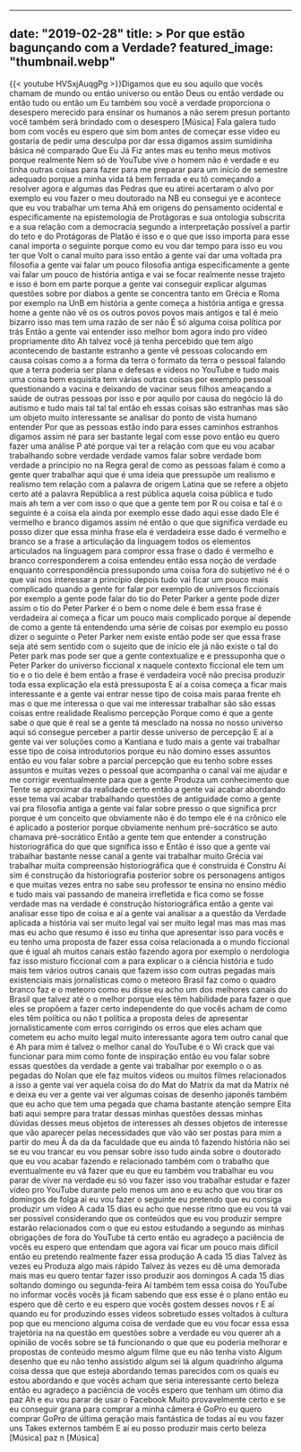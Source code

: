 
---
date: "2019-02-28"
title: > 
    Por que estão bagunçando com a Verdade?
featured_image: "thumbnail.webp"
---
{{< youtube HVSxjAuqgPg >}}Digamos que eu sou aquilo que vocês
chamam de mundo ou então
universo ou então Deus ou então verdade
ou então tudo ou então
um Eu também sou
você a verdade proporciona o desespero
merecido para ensinar os humanos a não
serem
presun portanto você também será
brindado com o desespero
[Música]
Fala galera tudo bom com vocês eu espero
que sim bom antes de começar esse vídeo
eu gostaria de pedir uma desculpa por
dar essa digamos assim sumidinha básica
né comparado Que Eu Já Fiz antes mas eu
tenho meus motivos porque realmente Nem
só de YouTube vive o homem não é verdade
e eu tinha outras coisas para fazer para
me preparar para um início de semestre
adequado porque a minha vida tá bem
ferrada e eu tô começando a resolver
agora e algumas das Pedras que eu atirei
acertaram o alvo por exemplo eu vou
fazer o meu doutorado na NB eu consegui
ye e acontece que eu vou trabalhar um
tema
Ahã em origens do pensamento
ocidental e especificamente na
epistemologia de Protágoras e sua
ontologia subscrita e a sua relação com
a democracia segundo a interpretação
possível a partir do teto e do
Protágoras de Platão é isso e o que que
isso importa para esse canal importa o
seguinte porque como eu
vou dar tempo para isso eu vou ter que
Volt o canal muito para isso então a
gente vai dar uma voltada pra filosofia
a gente vai falar um pouco filosofia
antiga especificamente a gente vai falar
um pouco de história antiga e vai se
focar realmente nesse trajeto e isso é
bom em parte porque a gente vai
conseguir explicar algumas questões
sobre por diabos a gente se concentra
tanto em Grécia e Roma por exemplo na
UnB em história a gente começa a
história antiga e gressa home a gente
não vê os os outros povos povos mais
antigos e tal é meio bizarro isso mas
tem uma razão de ser não É só alguma
coisa política por trás Então a gente
vai entender isso melhor bom agora indo
pro vídeo propriamente dito
Ah talvez você já tenha percebido que
tem algo acontecendo de bastante
estranho a gente vê pessoas colocando em
causa coisas como a a forma da terra o
formato da terra o pessoal falando que a
terra poderia ser plana e defesas e
vídeos no YouTube e tudo mais uma coisa
bem esquisita tem várias outras coisas
por exemplo pessoal questionando a
vacina e deixando de vacinar seus filhos
ameaçando a saúde de outras pessoas por
isso e por aquilo por causa do negócio
lá do autismo e tudo mais tal tal tal
então eh essas coisas são estranhas mas
são um objeto muito interessante se
analisar do ponto de vista humano
entender Por que as pessoas estão indo
para esses caminhos estranhos digamos
assim né para ser bastante legal com
esse
povo então eu quero fazer uma análise P
até porque vai ter a relação com que eu
vou acabar trabalhando sobre verdade
verdade vamos falar sobre verdade bom
verdade a princípio no na Regra geral de
como as pessoas falam é como a gente
quer trabalhar aqui que é uma ideia que
pressupõe um realismo e realismo tem
relação com a palavra de origem Latina
que se refere a objeto certo até a
palavra República a rest pública aquela
coisa pública e tudo mais
ah tem a ver com isso o que que a gente
tem por R ou coisa e tal é o seguinte é
a coisa ela ainda por exemplo esse dado
aqui esse dado Ele é vermelho e branco
digamos assim né então o que que
significa verdade eu posso dizer que
essa minha frase ela é verdadeira esse
dado é vermelho e branco se a frase a
articulação da linguagem todos os
elementos articulados na linguagem para
compror essa frase o dado é vermelho e
branco corresponderem a coisa entendeu
então essa noção de verdade enquanto
correspondência pressupondo uma coisa
fora do subjetivo né é o que vai nos
interessar a princípio depois tudo vai
ficar um pouco mais complicado quando a
gente for falar por exemplo de universos
ficcionais
por exemplo a gente pode falar do tio do
Peter Parker a gente pode dizer assim o
tio do Peter Parker é o bem o nome dele
é bem essa frase é verdadeira aí começa
a ficar um pouco mais complicado porque
aí depende de como a gente tá entendendo
uma série de coisas por exemplo eu posso
dizer o seguinte o Peter Parker nem
existe então pode ser que essa frase
seja até sem sentido com o sujeito que
de início ele já não existe o tal do
Peter park mas pode ser que a gente
contextualize e e pressuponha que o
Peter Parker do universo ficcional x
naquele contexto ficcional ele tem um
tio e o tio dele é bem então a frase é
verdadeira você não precisa produzir
toda essa explicação ela está
pressuposta E aí a coisa começa a ficar
mais interessante e a gente vai entrar
nesse tipo de coisa mais paraa frente
eh mas o que me interessa o que vai me
interessar trabalhar são são essas
coisas entre realidade Realismo
percepção Porque como é que a gente sabe
o que que é real se a gente tá mesclado
na nossa no nosso universo aqui só
consegue perceber a partir desse
universo de percepção E aí a gente vai
ver soluções como a Kantiana e tudo mais
a gente vai trabalhar esse tipo de coisa
introdutorios porque eu não domino esses
assuntos então eu vou falar sobre a
parcial percepção que eu tenho sobre
esses assuntos e muitas vezes o pessoal
que acompanha o canal vai me ajudar e me
corrigir eventualmente para que a gente
Produza um conhecimento que Tente se
aproximar da realidade certo então a
gente vai acabar abordando esse tema vai
acabar trabalhando questões de
antiguidade como a gente vai pra
filosofia antiga a gente vai falar sobre
presso o que significa prcr porque é um
conceito que obviamente não é do tempo
ele é na crônico ele é aplicado a
posterior porque obviamente nenhum
pré-socrático se auto chamava
pré-socrático Então a gente tem que
entender a construção historiográfica do
que que significa isso e Então é isso
que a gente vai trabalhar bastante nesse
canal a gente vai trabalhar muito Grécia
vai trabalhar muita compreensão
historiográfica que é construída é
Constru Aí sim é construção da
historiografia posterior sobre os
personagens antigos e que muitas vezes
entra no sabe seu professor te ensina no
ensino médio e tudo mais vai passando de
maneira irrefletida e fica como se fosse
verdade mas na verdade é construção
historiográfica então a gente vai
analisar esse tipo de coisa e aí a gente
vai analisar a a questão da Verdade
aplicada a história vai ser muito legal
vai ser muito legal mas mas mas mas mas
eu acho que resumo é isso eu tinha que
apresentar isso para vocês e eu tenho
uma proposta de fazer essa coisa
relacionada a
o mundo ficcional que é igual
ah muitos canais estão fazendo agora por
exemplo o nerdologia faz isso misturo
ficcional com a para explicar o a
ciência história e tudo mais tem vários
outros canais que fazem isso com outras
pegadas mais existenciais mais
jornalísticas como o meteoro Brasil faz
como o quadro branco faz e o meteoro
como eu disse eu acho um dos melhores
canais do Brasil que talvez até o o
melhor porque eles têm habilidade para
fazer o que eles se propõem a fazer
certo independente do que vocês acham de
como eles têm política ou não t política
a proposta deles de apresentar
jornalisticamente com erros corrigindo
os erros que eles acham que cometem eu
acho muito legal muito interessante
agora tem outro canal que é Ah para mim
é talvez o melhor canal do YouTube é o
Wi crack que vai funcionar para mim como
fonte de inspiração então eu vou falar
sobre essas questões da verdade a gente
vai trabalhar por exemplo o o as pegadas
do Nolan que ele faz muitos vídeos ou
muitos filmes relacionados a isso a
gente vai ver aquela coisa do do Mat do
Matrix da mat da Matrix né
e deixa eu ver a gente vai ver algumas
coisas de desenho japonês também que eu
acho que tem uma pegada que chama
bastante atenção sempre Eita bati aqui
sempre para tratar dessas minhas
questões dessas minhas dúvidas desses
meus objetos de interesses
ah desses objetos de interesse que vão
aparecer pelas necessidades que vão vão
ser postas para mim a partir do meu
Ã da da da faculdade que eu ainda tô
fazendo história não sei se eu vou
trancar eu vou pensar sobre isso tudo
ainda sobre o doutorado que eu vou
acabar fazendo e relacionado também com
o trabalho que eventualmente eu vá fazer
que eu que eu também vou trabalhar eu
vou parar de viver na verdade eu só vou
fazer isso vou trabalhar estudar e fazer
vídeo pro YouTube durante pelo menos um
ano e eu acho que vou tirar os domingos
de folga aí eu vou fazer o seguinte eu
pretendo que eu consiga produzir um
vídeo A cada 15 dias eu acho que nesse
ritmo que eu vou tá vai ser possível
considerando que os conteúdos que eu vou
produzir sempre estarão relacionados com
o que eu estou estudando a segundo as
minhas obrigações de fora do YouTube tá
certo então eu agradeço a paciência de
vocês eu espero que entendam que agora
vai ficar um pouco mais difícil então eu
pretendo realmente fazer essa produção A
cada 15 dias Talvez às vezes eu Produza
algo mais rápido Talvez às vezes eu dê
uma demorada mais mas eu quero tentar
fazer isso produzir aos domingos A cada
15 dias soltando domingo ou
segunda-feira Aí também tem essa coisa
do YouTube no informar vocês vocês já
ficam sabendo que ess esse é o plano
então eu espero que dê certo e eu espero
que vocês gostem desses novos r
E aí quando eu for produzindo esses
vídeos sobretudo esses voltados à
cultura pop que eu menciono alguma coisa
de verdade que eu vou focar essa essa
trajetória na na questão em questões
sobre a verdade eu vou querer ah a
opinião de vocês sobre se tá funcionando
o que que eu poderia melhorar e
propostas de conteúdo mesmo algum filme
que eu não tenha visto Algum desenho que
eu não tenho assistido algum sei lá
algum quadrinho alguma coisa dessa que
que esteja abordando temas parecidos com
os quais eu estou abordando e que vocês
acham que seria interessante certo
beleza então eu agradeço a paciência de
vocês espero que tenham um ótimo dia paz
Ah e eu vou parar de usar o Facebook
Muito provavelmente certo e se eu
conseguir grana para comprar a minha
câmera é GoPro eu quero comprar GoPro de
última geração mais fantástica de todas
aí eu vou fazer uns Takes externos
também E aí eu posso produzir mais certo
beleza
[Música]
paz n
[Música]